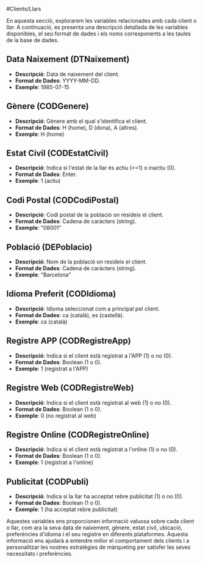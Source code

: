 #Clients/Llars

En aquesta secció, explorarem les variables relacionades amb cada client o llar. A continuació, es presenta una descripció detallada de les variables disponibles, el seu format de dades i els noms corresponents a les taules de la base de dades.

## Data Naixement (DTNaixement)

- **Descripció**: Data de naixement del client.
- **Format de Dades**: YYYY-MM-DD.
- **Exemple**: 1985-07-15

## Gènere (CODGenere)

- **Descripció**: Gènere amb el qual s'identifica el client.
- **Format de Dades**: H (home), D (dona), A (altres).
- **Exemple**: H (home)

## Estat Civil (CODEstatCivil)

- **Descripció**: Indica si l'estat de la llar és actiu (>=1) o inactiu (0).
- **Format de Dades**: Enter.
- **Exemple**: 1 (actiu)

## Codi Postal (CODCodiPostal)

- **Descripció**: Codi postal de la població on resideix el client.
- **Format de Dades**: Cadena de caràcters (string).
- **Exemple**: "08001"

## Població (DEPoblacio)

- **Descripció**: Nom de la població on resideix el client.
- **Format de Dades**: Cadena de caràcters (string).
- **Exemple**: "Barcelona"

## Idioma Preferit (CODIdioma)

- **Descripció**: Idioma seleccionat com a principal pel client.
- **Format de Dades**: ca (català), es (castellà).
- **Exemple**: ca (català)

## Registre APP (CODRegistreApp)

- **Descripció**: Indica si el client està registrat a l'APP (1) o no (0).
- **Format de Dades**: Boolean (1 o 0).
- **Exemple**: 1 (registrat a l'APP)

## Registre Web (CODRegistreWeb)

- **Descripció**: Indica si el client està registrat al web (1) o no (0).
- **Format de Dades**: Boolean (1 o 0).
- **Exemple**: 0 (no registrat al web)

## Registre Online (CODRegistreOnline)

- **Descripció**: Indica si el client està registrat a l'online (1) o no (0).
- **Format de Dades**: Boolean (1 o 0).
- **Exemple**: 1 (registrat a l'online)

## Publicitat (CODPubli)

- **Descripció**: Indica si la llar ha acceptat rebre publicitat (1) o no (0).
- **Format de Dades**: Boolean (1 o 0).
- **Exemple**: 1 (ha acceptat rebre publicitat)

Aquestes variables ens proporcionen informació valuosa sobre cada client o llar, com ara la seva data de naixement, gènere, estat civil, ubicació, preferències d'idioma i el seu registre en diferents plataformes. Aquesta informació ens ajudarà a entendre millor el comportament dels clients i a personalitzar les nostres estratègies de màrqueting per satisfer les seves necessitats i preferències.
